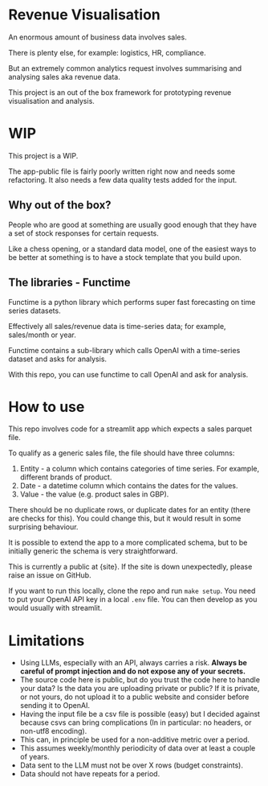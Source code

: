 # Revenue Visualisation
An enormous amount of business data involves sales.

There is plenty else, for example: logistics, HR, compliance.

But an extremely common analytics request involves summarising and analysing sales aka revenue data.

This project is an out of the box framework for prototyping revenue visualisation and analysis.

# WIP
This project is a WIP.

The app-public file is fairly poorly written right now and needs some refactoring. 
It also needs a few data quality tests added for the input.

## Why out of the box?

People who are good at something are usually good enough that they have a set of stock responses for certain requests.

Like a chess opening, or a standard data model, one of the easiest ways to be better at something is to have a stock template that you build upon.

## The libraries - Functime

Functime is a python library which performs super fast forecasting on time series datasets.

Effectively all sales/revenue data is time-series data; for example, sales/month or year.

Functime contains a sub-library which calls OpenAI with a time-series dataset and asks for analysis.

With this repo, you can use functime to call OpenAI and ask for analysis.

# How to use

This repo involves code for a streamlit app which expects a sales parquet file.

To qualify as a generic sales file, the file should have three columns:
1. Entity - a column which contains categories of time series. For example, different brands of product.
2. Date - a datetime column which contains the dates for the values.
3. Value - the value (e.g. product sales in GBP).

There should be no duplicate rows, or duplicate dates for an entity (there are checks for this). You could change this, but it would result in some surprising behaviour.

It is possible to extend the app to a more complicated schema, but to be initially generic the schema is very straightforward.

This is currently a public at {site}.
If the site is down unexpectedly, please raise an issue on GitHub.

If you want to run this locally, clone the repo and run `make setup`.
You need to put your OpenAI API key in a local `.env` file.
You can then develop as you would usually with streamlit.

# Limitations
- Using LLMs, especially with an API, always carries a risk. **Always be careful of prompt injection and do not expose any of your secrets.**
- The source code here is public, but do you trust the code here to handle your data? Is the data you are uploading private or public? If it is private, or not yours, do not upload it to a public website and consider before sending it to OpenAI.
- Having the input file be a csv file is possible (easy) but I decided against because csvs can bring complications (In in particular: no headers, or non-utf8 encoding).
- This can, in principle be used for a non-additive metric over a period.
- This assumes weekly/monthly periodicity of data over at least a couple of years.
- Data sent to the LLM must not be over X rows (budget constraints).
- Data should not have repeats for a period.
